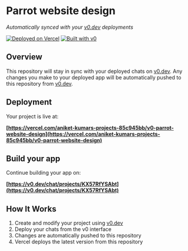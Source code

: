 # Parrot website design

*Automatically synced with your [v0.dev](https://v0.dev) deployments*

[![Deployed on Vercel](https://img.shields.io/badge/Deployed%20on-Vercel-black?style=for-the-badge&logo=vercel)](https://vercel.com/aniket-kumars-projects-85c945bb/v0-parrot-website-design)
[![Built with v0](https://img.shields.io/badge/Built%20with-v0.dev-black?style=for-the-badge)](https://v0.dev/chat/projects/KX57RfYSAbt)

## Overview

This repository will stay in sync with your deployed chats on [v0.dev](https://v0.dev).
Any changes you make to your deployed app will be automatically pushed to this repository from [v0.dev](https://v0.dev).

## Deployment

Your project is live at:

**[https://vercel.com/aniket-kumars-projects-85c945bb/v0-parrot-website-design](https://vercel.com/aniket-kumars-projects-85c945bb/v0-parrot-website-design)**

## Build your app

Continue building your app on:

**[https://v0.dev/chat/projects/KX57RfYSAbt](https://v0.dev/chat/projects/KX57RfYSAbt)**

## How It Works

1. Create and modify your project using [v0.dev](https://v0.dev)
2. Deploy your chats from the v0 interface
3. Changes are automatically pushed to this repository
4. Vercel deploys the latest version from this repository